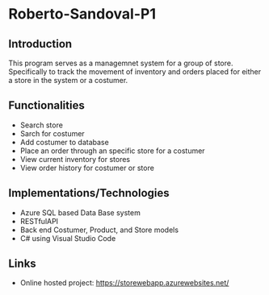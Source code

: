 # Roberto-Sandoval-P1
## Introduction
This program serves as a managemnet system for a group of store. Specifically to track the movement of inventory and orders placed
for either a store in the system or a costumer.
## Functionalities
- Search store
- Sarch for costumer
- Add costumer to database
- Place an order through an specific store for a costumer
- View current inventory for stores
- View order history for costumer or store
## Implementations/Technologies
- Azure SQL based Data Base system
- RESTfulAPI
- Back end Costumer, Product, and Store models
- C# using Visual Studio Code
## Links
- Online hosted project: https://storewebapp.azurewebsites.net/
